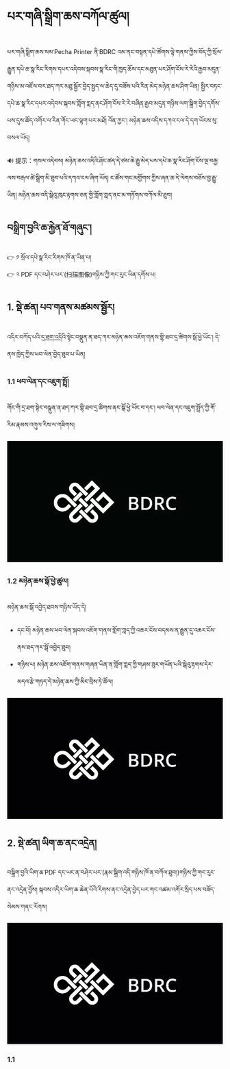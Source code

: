 # པར་གཞི་སྒྲིག་ཆས་བཀོལ་ཚུལ།

པར་གཞི་སྒྲིག་ཆས་སམ་Pecha Printer ནི་BDRC འམ་ནང་བསྟན་དཔེ་ཚོགས་ལྟེ་གནས་ཀྱིས་བོད་ཀྱི་སྲོལ་རྒྱུན་དཔེ་ཆ་སྣ་རིང་རིགས་དཔར་འདེབས་སྐབས་སྣ་རིང་གི་ཁྱད་ཆོས་དང་མཐུན་པར་ཤོག་ངོས་རེ་རེའི་རྒྱབ་མདུན་གཉིས་མ་འཛོལ་བར་ཐད་ཀར་མཐུ་སྦྱོར་བྱེད་སྤྱད་ལ་ཆེད་དུ་བཟོས་པའི་རིན་མེད་མཉེན་ཆས་ཤིག་ཡིན། སྤྱིར་བཏང་དཔེ་ཆ་སྣ་རིང་དཔར་འདེབས་སྐབས་གློག་ཀླད་ནང་ཤོག་ངོས་རེ་རེ་བཞིན་རྒྱབ་མདུན་གཉིས་ལག་སྒྲིག་བྱེད་དགོས་པས་དུས་ཚོད་འགོར་ལ་རིན་གོང་ཡང་ལྷག་པར་མཐོ། འོན་ཀྱང་། མཉེན་ཆས་འདིས་དཀའ་ངལ་དེ་དག་ཡོངས་སུ་བསལ་ཡོད།

🔊 提示：གསལ་འདེབས། མཉེན་ཆས་འདིའི་ཤོང་ཚད་དེ་ཙམ་ཆེ་རྒྱུ་མེད་པས་དཔེ་ཆ་སྣ་རིང་ཤོག་ངོས་ལྔ་བརྒྱ་ལས་བརྒལ་ཚེ་སྒྲིག་མི་ཐུབ་པའི་དཀའ་ངལ་ཞིག་ཡོད། ང་ཚོས་གང་མགྱོགས་ཀྱིས་ཞན་ཆ་དེ་ལེགས་བཅོས་བྱ་རྒྱུ་ཡིན། མཉེན་ཆས་འདི་སྒེའུ་ཁུང་རྟགས་ཅན་གྱི་གློག་ཀླད་ནང་མ་གཏོགས་བཀོལ་མི་ཐུབ།

## བསྒྲིག་བྱའི་ཆ་རྐྱེན་ཐོ་གཞུང་།

👉 ༡ སྲོལ་དཔེ་སྣ་རིང་རིགས་ཁོ་ན་ཡིན་པ།  
👉 ༢ PDF དང་བཤེར་པར་(扫描图像)གཉིས་ཀྱི་གང་རུང་ཡིན་དགོས་པ།

## 1. སྡེ་ཚན། པབ་གནས་མཚམས་སྦྱོར།

འདིར་བཀོད་པའི་[དྲ་ཐག་འདི](https://github.com/buda-base/pecha-printer/tree/c306838fb81008492c8ce4f2049baf2768707792#%E0%BD%94%E0%BD%A2%E0%BD%82%E0%BD%9E%E0%BD%B2%E0%BD%A6%E0%BE%92%E0%BE%B2%E0%BD%B2%E0%BD%82%E0%BD%86%E0%BD%A6-pecha-printer)འི་སྟེང་བསྣུན་ན་ཐད་ཀར་མཉེན་ཆས་འཇོག་གནས་གྷི་ཐབ་དྲ་ཚིགས་སྒོ་ཕྱེ་ཡོང་། དེ་ནས་ཁྱེད་ཀྱིས་ཕབ་ལེན་བྱེད་ཐུབ་པ་ཡིན།

### 1.1 ཕབ་ལེན་དང་འཇུག་སྤྲོ།

གོང་གི་དྲ་ཐག་སྟེང་བསྣུན་ན་ཐད་ཀར་གྷི་ཐབ་དྲ་ཚིགས་ནང་སྒོ་ཕྱེ་ཡོང་བ་དང་། ཕབ་ལེན་དང་འཇུག་སྤྲོད་ཀྱི་གོ་རིམ་རྣམས་འགུལ་རིས་ལ་གཟིགས།

![800](images/000001.gif)

### 1.2 མཉེན་ཆས་སྒོ་ཕྱེ་ཚུལ།

མཉེན་ཆས་སྒོ་འབྱེད་ཐབས་གཉིས་ཡོད་དེ། 
- དང་བོ། མཉེན་ཆས་ཕབ་ལེན་སྐབས་འཇོག་གནས་གློག་ཀླད་ཀྱི་འཆར་ངོས་བདམས་ན་རྒྱུན་དུ་འཆར་ངོས་ནས་ཐད་ཀར་སྒོ་འབྱེད་ཐུབ། 
- གཉིས་པ། མཉེན་ཆས་འཇོག་གནས་གཞན་ཡིན་ན་གློག་ཀླད་ཀྱི་གཤམ་ཟུར་གཡོན་པའི་སྒེའུ་རྟགས་དེར་མདའ་རྩེ་གཏད་དེ་མཉེན་ཆས་ཀྱི་མིང་བྲིས་ཏེ་ཚོལ།

![800](images/000002.gif)

## 2. སྡེ་ཚན། ཡིག་ཆ་ནང་འདྲེན།

བསྒྲིག་བྱའི་ཡིག་ཆ་PDF དང་ཡང་ན་བཤེར་པར་(རྣམ་སྒྲིག་འདི་གཉིས་ཁོ་ན་བཀོལ་ཐུབ།)གཉིས་ཀྱི་གང་རུང་ནང་འདྲེན་བྱོས། སྐབས་འདིར་ཡིག་ཆ་ཆེན་པོའི་རིགས་ནང་འདྲེན་བྱེད་པར་གང་འཚམ་འགོར་སྲིད་པས་བཟོད་སེམས་གནང་རོགས།

![800](images/000003.gif)

### 1.1 